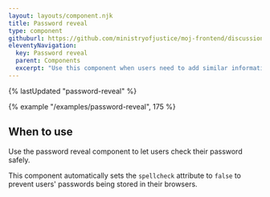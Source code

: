 ```yaml
---
layout: layouts/component.njk
title: Password reveal
type: component
githuburl: https://github.com/ministryofjustice/moj-frontend/discussions/709
eleventyNavigation:
  key: Password reveal
  parent: Components
  excerpt: "Use this component when users need to add similar information a couple of times, such as several names for a single application."
---
```


{% lastUpdated "password-reveal" %}

{% example "/examples/password-reveal", 175 %}

## When to use

Use the password reveal component to let users check their password safely.

This component automatically sets the `spellcheck` attribute to `false` to prevent users' passwords being stored in their browsers.
